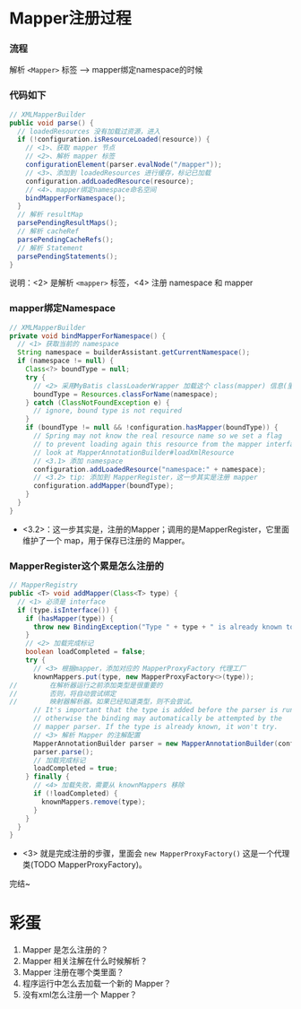 # Mapper注册过程



### 流程

解析 `<Mapper>` 标签 --> mapper绑定namespace的时候 



### 代码如下

```java
// XMLMapperBuilder
public void parse() {
  // loadedResources 没有加载过资源，进入
  if (!configuration.isResourceLoaded(resource)) {
    // <1>、获取 mapper 节点
    // <2>、解析 mapper 标签
    configurationElement(parser.evalNode("/mapper"));
    // <3>、添加到 loadedResources 进行缓存，标记已加载
    configuration.addLoadedResource(resource);
    // <4>、mapper绑定namespace命名空间
    bindMapperForNamespace();
  }
  // 解析 resultMap
  parsePendingResultMaps();
  // 解析 cacheRef
  parsePendingCacheRefs();
  // 解析 Statement
  parsePendingStatements();
}
```

说明：<2> 是解析 `<mapper>` 标签，<4> 注册 namespace 和 mapper



### mapper绑定Namespace

```java
// XMLMapperBuilder
private void bindMapperForNamespace() {
  // <1> 获取当前的 namespace
  String namespace = builderAssistant.getCurrentNamespace();
  if (namespace != null) {
    Class<?> boundType = null;
    try {
      // <2> 采用MyBatis classLoaderWrapper 加载这个 class(mapper) 信息(里面其实就是ClassLoader)
      boundType = Resources.classForName(namespace);
    } catch (ClassNotFoundException e) {
      // ignore, bound type is not required
    }
    if (boundType != null && !configuration.hasMapper(boundType)) {
      // Spring may not know the real resource name so we set a flag
      // to prevent loading again this resource from the mapper interface
      // look at MapperAnnotationBuilder#loadXmlResource
      // <3.1> 添加 namespace
      configuration.addLoadedResource("namespace:" + namespace);
      // <3.2> tip: 添加到 MapperRegister，这一步其实是注册 mapper
      configuration.addMapper(boundType);
    }
  }
}
```

- <3.2>：这一步其实是，注册的Mapper；调用的是MapperRegister，它里面维护了一个 map，用于保存已注册的 Mapper。



### MapperRegister这个累是怎么注册的

```java
// MapperRegistry
public <T> void addMapper(Class<T> type) {
  // <1> 必须是 interface
  if (type.isInterface()) {
    if (hasMapper(type)) {
      throw new BindingException("Type " + type + " is already known to the MapperRegistry.");
    }
    // <2> 加载完成标记
    boolean loadCompleted = false;
    try {
      // <3> 根据mapper，添加对应的 MapperProxyFactory 代理工厂
      knownMappers.put(type, new MapperProxyFactory<>(type));
//        在解析器运行之前添加类型是很重要的
//        否则，将自动尝试绑定
//        映射器解析器。如果已经知道类型，则不会尝试。
      // It's important that the type is added before the parser is run
      // otherwise the binding may automatically be attempted by the
      // mapper parser. If the type is already known, it won't try.
      // <3> 解析 Mapper 的注解配置
      MapperAnnotationBuilder parser = new MapperAnnotationBuilder(config, type);
      parser.parse();
      // 加载完成标记
      loadCompleted = true;
    } finally {
      // <4> 加载失败，需要从 knownMappers 移除
      if (!loadCompleted) {
        knownMappers.remove(type);
      }
    }
  }
}
```

- <3> 就是完成注册的步骤，里面会 `new MapperProxyFactory()` 这是一个代理类(TODO MapperProxyFactory)。



完结~



# 彩蛋

1. Mapper 是怎么注册的？
2. Mapper 相关注解在什么时候解析？
3. Mapper 注册在哪个类里面？
4. 程序运行中怎么去加载一个新的 Mapper？
5. 没有xml怎么注册一个 Mapper？



